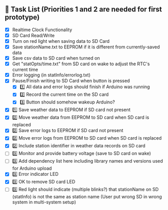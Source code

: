 ## 📜 Task List (Priorities 1 and 2 are needed for first prototype)

* [x] Realtime Clock Functionality
* [x] SD Card Read/Write
* [x] Turn on red light when saving data to SD Card
* [x] Save stationName.txt to EEPROM if it is different from currently-saved
data
* [x] Save csv data to SD card when turned on
* [x] Get "statOpts/time.txt" from SD card on wake to adjust the RTC's current
time
* [x] Error logging (in statInfo/errorlog.txt)
* [X] Pause/Finish writing to SD Card when button is pressed
  * [X] :one: All data and error logs should finish if Arduino was running
  * [X] :two: Record the current time on the SD card
  * [X] :three: Button should somehow wakeup Arduino?
* [X] :one: Save weather data to EEPROM if SD card not present
* [X] :two: Move weather data from EEPROM to SD card when SD card is replaced
* [X] :two: Save error logs to EEPROM if SD card not present
* [X] :two: Move error logs from EEPROM to SD card when SD card is replaced
* [X] :two: Include station identifier in weather data records on SD card
* [ ] :three: Monitor and provide battery voltage (save to SD card on wake)
* [ ] :three: Add dependency list here including library names and
versions used for Arduino upload
* [X] :three: Error indicator LED
* [X] :three: OK to remove SD card LED
* [ ] :three: Red light should indicate (multiple blinks?) that stationName on
SD (statInfo) is not the same as station name (User put wrong SD in wrong system
in multi-system setup)